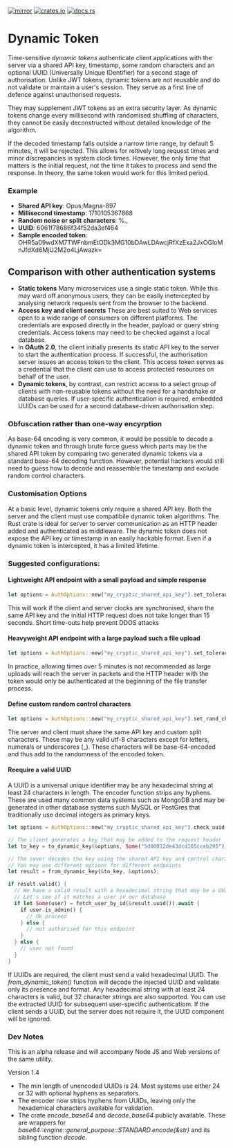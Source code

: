 [![mirror](https://img.shields.io/badge/mirror-github-blue)](https://github.com/neilg63/dynamic-token)
[![crates.io](https://img.shields.io/crates/v/dynamic-token.svg)](https://crates.io/crates/dynamic-token)
[![docs.rs](https://docs.rs/dynamic-token/badge.svg)](https://docs.rs/dynamic-token)

# Dynamic Token

Time-sensitive *dynamic tokens* authenticate client applications with the server via a shared API key, timestamp, some random characters and an optional UUID (Universally Unique IDentifier) for a second stage of authorisation. Unlike JWT tokens, dynamic tokens are not reusable and do not validate or maintain a user's session. They serve as a first line of defence against unauthorised requests.

They may supplement JWT tokens as an extra security layer. As dynamic tokens change every millisecond with randomised shuffling of characters, they cannot be easily deconstructed without detailed knowledge of the algorithm.

If the decoded timestamp falls outside a narrow time range, by default 5 minutes, it will be rejected. This allows for reltively long request times and minor discrepancies in system clock times. However, the only time that matters is the initial request, not the time it takes to process and send the response. In theory, the same token would work for this limited period.

### Example

- **Shared API key**: Opus;Magna-897
- **Millisecond timestamp**: 1710105367868
- **Random noise or split characters**: %.,
- **UUID**: 6061f78686f34f52da3ef464
- **Sample encoded token**: OHR5a09wdXM7TWFnbmEtODk3MG10bDAwLDAwcjRfXzExa2JxOGloMnJfdXd6MjU2M2o4LjAwazk=

## Comparison with other authentication systems
- **Static tokens** Many microservices use a single static token. While this may ward off anonymous users, they can be easily inetercepted by analysing network requests sent from the browser to the backend.
- **Access key and client secrets** These are best suited to Web services open to a wide range of consumers on different platforms. The credentials are exposed directly in the header, payload or query string credentials. Access tokens may need to be checked against a local database.
- In **OAuth 2.0**, the client initially presents its static API key to the server to start the authentication process. If successful, the authorisation server issues an access token to the client. This access token serves as a credential that the client can use to access protected resources on behalf of the user.
- **Dynamic tokens**, by contrast, can restrict access to a select group of clients with non-reusable tokens without the need for a handshake or database queries. If user-specific authentication is required, embedded UUIDs can be used for a second database-driven authorisation step.

### Obfuscation rather than one-way encyrption
As base-64 encoding is very common, it would be possible to decode a dynamic token and through brute force guess which parts may be the shared API token by comparing two generated dynamic tokens via a standard base-64 decoding function. However, potential hackers would still need to guess how to decode and reassemble the timestamp and exclude random control characters.

### Customisation Options

At a basic level, dynamic tokens only require a shared API key. Both the server and the client must use compatibile dynamic token algorithms. The Rust crate is ideal for server to server communication as an HTTP header added and authenticated as middleware. The dynamic token does not expose the API key or timestamp in an easily hackable format. Even if a dynamic token is intercepted, it has a limited lifetime.

### Suggested configurations:

#### Lightweight API endpoint with a small payload and simple response

```rust
let options = AuthOptions::new("my_cryptic_shared_api_key").set_tolerance_secs(15);
```
This will work if the client and server clocks are synchronised, share the same API key and the initial HTTP request does not take longer than 15 seconds. Short time-outs help prevent DDOS attacks

#### Heavyweight API endpoint with a large payload such a file upload

```rust
let options = AuthOptions::new("my_cryptic_shared_api_key").set_tolerance_mins(5);
```
In practice, allowing times over 5 minutes is not recommended as large uploads will reach the server in packets and the HTTP header with the token would only be authenticated at the beginning of the file transfer process.

#### Define custom random control characters
```rust
let options = AuthOptions::new("my_cryptic_shared_api_key").set_rand_char_str("%@,.?£$");
```
The server and client must share the same API key and custom split characters. These may be any valid utf-8 characters except for letters, numerals or underscores (_). These characters will be base-64-encoded and thus add to the randomness of the encoded token.

#### Reequire a valid UUID

A UUID is a universal unique identifier may be any hexadecimal string at least 24 characters in length. The encoder function strips any hyphens. These are used many common data systems such as MongoDB and may be generated in other database systems such MySQL or PostGres that traditionally use decimal integers as primary keys. 

```rust
let options = AuthOptions::new("my_cryptic_shared_api_key").check_uuid(true);

// The client generates a key that may be added to the request header
let to_key = to_dynamic_key(&options, Some("5d00012de43dcd165cceb295"));

// The sever decodes the key using the shared API key and control characters
// You may use different options for different endpoints
let result = from_dynamic_key(&to_key, &options);

if result.valid() {
  // We have a valid result with a hexadecimal string that may be a UUID
  // Let's see if it matches a user in our database
  if let Some(user) = fetch_user_by_id(&result.uuid()).await {
    if user.is_admin() {
      // Ok proceed
    } else {
      // not authorised for this endpoint
    }
  } else {
    // user not found
  }
}

```
If UUIDs are required, the client must send a valid hexadecimal UUID. The *from_dynamic_token()* function will decode the injected UUID and validate only its presence and format. Any hexadecimal string with at least 24 characters is valid, but 32 character strings are also supported. You can use the extracted UUID for subsequent user-specific authenticatiom.
If the client sends a UUID, but the server does not require it, the UUID component will be ignored.

### Dev Notes
This is an alpha release and will accompany Node JS and Web versions of the same utility.

Version 1.4
- The min length of unencoded UUIDs is 24. Most systems use either 24 or 32 with optional hyphens as separators.
- The encoder now strips hyphens from UUIDs, leaving only the hexademical characters available for validation.
- The crate *encode_base64* and *decode_base64* publicly available. These are wrappers for *base64::engine::general_purpose::STANDARD.encode(&str)* and its sibling function *decode*.